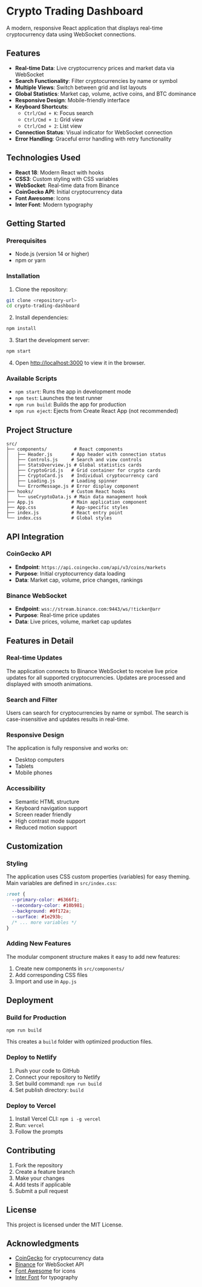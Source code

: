 # Crypto Trading Dashboard

A modern, responsive React application that displays real-time cryptocurrency data using WebSocket connections.

## Features

- **Real-time Data**: Live cryptocurrency prices and market data via WebSocket
- **Search Functionality**: Filter cryptocurrencies by name or symbol
- **Multiple Views**: Switch between grid and list layouts
- **Global Statistics**: Market cap, volume, active coins, and BTC dominance
- **Responsive Design**: Mobile-friendly interface
- **Keyboard Shortcuts**: 
  - `Ctrl/Cmd + K`: Focus search
  - `Ctrl/Cmd + 1`: Grid view
  - `Ctrl/Cmd + 2`: List view
- **Connection Status**: Visual indicator for WebSocket connection
- **Error Handling**: Graceful error handling with retry functionality

## Technologies Used

- **React 18**: Modern React with hooks
- **CSS3**: Custom styling with CSS variables
- **WebSocket**: Real-time data from Binance
- **CoinGecko API**: Initial cryptocurrency data
- **Font Awesome**: Icons
- **Inter Font**: Modern typography

## Getting Started

### Prerequisites

- Node.js (version 14 or higher)
- npm or yarn

### Installation

1. Clone the repository:
```bash
git clone <repository-url>
cd crypto-trading-dashboard
```

2. Install dependencies:
```bash
npm install
```

3. Start the development server:
```bash
npm start
```

4. Open [http://localhost:3000](http://localhost:3000) to view it in the browser.

### Available Scripts

- `npm start`: Runs the app in development mode
- `npm test`: Launches the test runner
- `npm run build`: Builds the app for production
- `npm run eject`: Ejects from Create React App (not recommended)

## Project Structure

```
src/
├── components/          # React components
│   ├── Header.js       # App header with connection status
│   ├── Controls.js     # Search and view controls
│   ├── StatsOverview.js # Global statistics cards
│   ├── CryptoGrid.js   # Grid container for crypto cards
│   ├── CryptoCard.js   # Individual cryptocurrency card
│   ├── Loading.js      # Loading spinner
│   └── ErrorMessage.js # Error display component
├── hooks/              # Custom React hooks
│   └── useCryptoData.js # Main data management hook
├── App.js              # Main application component
├── App.css             # App-specific styles
├── index.js            # React entry point
└── index.css           # Global styles
```

## API Integration

### CoinGecko API
- **Endpoint**: `https://api.coingecko.com/api/v3/coins/markets`
- **Purpose**: Initial cryptocurrency data loading
- **Data**: Market cap, volume, price changes, rankings

### Binance WebSocket
- **Endpoint**: `wss://stream.binance.com:9443/ws/!ticker@arr`
- **Purpose**: Real-time price updates
- **Data**: Live prices, volume, market cap updates

## Features in Detail

### Real-time Updates
The application connects to Binance WebSocket to receive live price updates for all supported cryptocurrencies. Updates are processed and displayed with smooth animations.

### Search and Filter
Users can search for cryptocurrencies by name or symbol. The search is case-insensitive and updates results in real-time.

### Responsive Design
The application is fully responsive and works on:
- Desktop computers
- Tablets
- Mobile phones

### Accessibility
- Semantic HTML structure
- Keyboard navigation support
- Screen reader friendly
- High contrast mode support
- Reduced motion support

## Customization

### Styling
The application uses CSS custom properties (variables) for easy theming. Main variables are defined in `src/index.css`:

```css
:root {
  --primary-color: #6366f1;
  --secondary-color: #10b981;
  --background: #0f172a;
  --surface: #1e293b;
  /* ... more variables */
}
```

### Adding New Features
The modular component structure makes it easy to add new features:
1. Create new components in `src/components/`
2. Add corresponding CSS files
3. Import and use in `App.js`

## Deployment

### Build for Production
```bash
npm run build
```

This creates a `build` folder with optimized production files.

### Deploy to Netlify
1. Push your code to GitHub
2. Connect your repository to Netlify
3. Set build command: `npm run build`
4. Set publish directory: `build`

### Deploy to Vercel
1. Install Vercel CLI: `npm i -g vercel`
2. Run: `vercel`
3. Follow the prompts

## Contributing

1. Fork the repository
2. Create a feature branch
3. Make your changes
4. Add tests if applicable
5. Submit a pull request

## License

This project is licensed under the MIT License.

## Acknowledgments

- [CoinGecko](https://coingecko.com/) for cryptocurrency data
- [Binance](https://binance.com/) for WebSocket API
- [Font Awesome](https://fontawesome.com/) for icons
- [Inter Font](https://rsms.me/inter/) for typography 